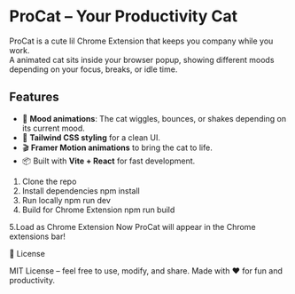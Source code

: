 # ProCat – Your Productivity Cat

ProCat is a cute lil Chrome Extension that keeps you company while you work.  
A animated cat sits inside your browser popup, showing different moods depending on your focus, breaks, or idle time.

## Features
- 🐾 **Mood animations**: The cat wiggles, bounces, or shakes depending on its current mood.  
- 🎨 **Tailwind CSS styling** for a clean UI.  
- 🎬 **Framer Motion animations** to bring the cat to life.  
- 📦 Built with **Vite + React** for fast development.  

1. Clone the repo
2. Install dependencies
   npm install
3. Run locally
   npm run dev
4. Build for Chrome Extension
   npm run build

5.Load as Chrome Extension
Now ProCat will appear in the Chrome extensions bar!

📜 License

MIT License – feel free to use, modify, and share.
Made with ❤️ for fun and productivity.



